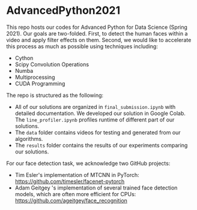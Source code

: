 # AdvancedPython2021

This repo hosts our codes for Advanced Python for Data Science (Spring 2021). Our goals are two-folded. First, to detect the human faces within a video and apply filter effects on them. Second, we would like to accelerate this process as much as possible using techniques including:

- Cython
- Scipy Convolution Operations
- Numba
- Multiprocessing
- CUDA Programming

The repo is structured as the following:
- All of our solutions are organized in ```final_submission.ipynb``` with detailed documentation. We developed our solution in Google Colab. The ```line_profiler.ipynb``` profiles runtime of different part of our solutions.
- The ```data``` folder contains videos for testing and generated from our algorithms.
- The ```results``` folder contains the results of our experiments comparing our solutions.

For our face detection task, we acknowledge two GitHub projects:
- Tim Esler's implementation of MTCNN in PyTorch: https://github.com/timesler/facenet-pytorch
- Adam Geitgey 's implementation of several trained face detection models, which are often more efficient for CPUs: https://github.com/ageitgey/face_recognition
